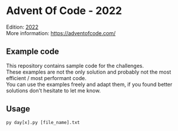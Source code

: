 # Advent Of Code - 2022
Edition: [2022](https://adventofcode.com/2022)  
More information: https://adventofcode.com/

## Example code
This repository contains sample code for the challenges.  
These examples are not the only solution and probably not the most efficient / most performant code.  
You can use the examples freely and adapt them, if you found better solutions don't hesitate to let me know.

## Usage
```
py day[x].py [file_name].txt
````